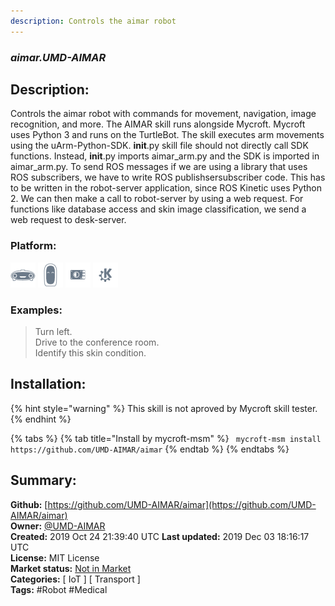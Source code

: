 ```yaml
---
description: Controls the aimar robot
---
```


### _aimar.UMD-AIMAR_  
## Description:  
Controls the aimar robot with commands for movement, navigation, image recognition, and more.
The AIMAR skill runs alongside Mycroft. Mycroft uses Python 3 and runs on the TurtleBot.
The skill executes arm movements using the uArm-Python-SDK. __init__.py skill file should not directly call SDK functions.
Instead, __init__.py imports aimar_arm.py and the SDK is imported in aimar_arm.py.
To send ROS messages if we are using a library that uses ROS subscribers, we have to write ROS publishsersubscriber code.
This has to be written in the robot-server application, since ROS Kinetic uses Python 2.
We can then make a call to robot-server by using a web request.
For functions like database access and skin image classification, we send a web request to desk-server.  
  
### Platform:  
 ![Mark I](../.gitbook/assets/mark-1-icon.png)  ![Mark II](../.gitbook/assets/mark-2-icon.png)  ![Picroft](../.gitbook/assets/picroft-icon.png)  ![plasmoid](../.gitbook/assets/kde.png)   
### Examples:  
> Turn left.  
> Drive to the conference room.  
> Identify this skin condition.  
  
## Installation:  
{% hint style="warning" %}
This skill is not aproved by Mycroft skill tester.
{% endhint %}
    
{% tabs %}
{% tab title="Install by mycroft-msm" %}
``` mycroft-msm install https://github.com/UMD-AIMAR/aimar```
{% endtab %}
  {% endtabs %}
    
## Summary:  
**Github:** [https://github.com/UMD-AIMAR/aimar](https://github.com/UMD-AIMAR/aimar)  
**Owner:** [@UMD-AIMAR](https://github.com/UMD-AIMAR)  
**Created:** 2019 Oct 24 21:39:40 UTC  **Last updated:** 2019 Dec 03 18:16:17 UTC  
**License:** MIT License  
**Market status:** [Not in Market](https://market.mycroft.ai/skill/)  
**Categories:** [ IoT ] [ Transport ]   
**Tags:** \#Robot \#Medical   
